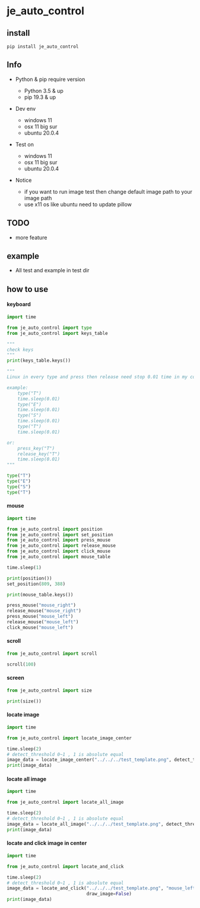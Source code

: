 # je_auto_control

## install

```
pip install je_auto_control
```

## Info

* Python & pip require version
  * Python 3.5 & up 
  * pip 19.3 & up


* Dev env
    * windows 11
    * osx 11 big sur
    * ubuntu 20.0.4


* Test on
    * windows 11
    * osx 11 big sur
    * ubuntu 20.0.4
    

* Notice
  * if you want to run image test then change default image path to your image path
  * use x11 os like ubuntu need to update pillow

## TODO

* more feature

## example

* All test and example in test dir

## how to use

#### keyboard

```python
import time

from je_auto_control import type
from je_auto_control import keys_table

"""
check keys
"""
print(keys_table.keys())

"""
Linux in every type and press then release need stop 0.01 time in my computer,i'm not sure it's right?

example:
    type("T")
    time.sleep(0.01)
    type("E")
    time.sleep(0.01)
    type("S")
    time.sleep(0.01)
    type("T")
    time.sleep(0.01)

or:
    press_key("T")
    release_key("T")
    time.sleep(0.01)
"""

type("T")
type("E")
type("S")
type("T")
```

#### mouse

```python
import time

from je_auto_control import position
from je_auto_control import set_position
from je_auto_control import press_mouse
from je_auto_control import release_mouse
from je_auto_control import click_mouse
from je_auto_control import mouse_table

time.sleep(1)

print(position())
set_position(809, 388)

print(mouse_table.keys())

press_mouse("mouse_right")
release_mouse("mouse_right")
press_mouse("mouse_left")
release_mouse("mouse_left")
click_mouse("mouse_left")

```

#### scroll

```python
from je_auto_control import scroll

scroll(100)

```

#### screen

```python
from je_auto_control import size

print(size())
```

#### locate image

```python
import time

from je_auto_control import locate_image_center

time.sleep(2)
# detect_threshold 0~1 , 1 is absolute equal
image_data = locate_image_center("../../../test_template.png", detect_threshold=0.9, draw_image=False)
print(image_data)
```

#### locate all image

```python
import time

from je_auto_control import locate_all_image

time.sleep(2)
# detect_threshold 0~1 , 1 is absolute equal
image_data = locate_all_image("../../../test_template.png", detect_threshold=0.9, draw_image=False)
print(image_data)
```

#### locate and click image in center

```python
import time

from je_auto_control import locate_and_click

time.sleep(2)
# detect_threshold 0~1 , 1 is absolute equal
image_data = locate_and_click("../../../test_template.png", "mouse_left", detect_threshold=0.9,
                              draw_image=False)
print(image_data)

```
